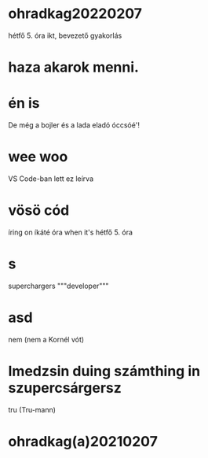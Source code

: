 # ohradkag20220207
hétfő 5. óra ikt, bevezető gyakorlás
# haza akarok menni.
# én is
De még a bojler és a lada eladó óccsóé'!
# wee woo
VS Code-ban lett ez leírva
# vösö cód
íring on íkáté óra when it's hétfő 5. óra
# s
superchargers """developer"""
# asd
nem (nem a Kornél vót)
# Imedzsin duing számthing in szupercsárgersz
tru (Tru-mann)
# ohradkag(a)20210207
